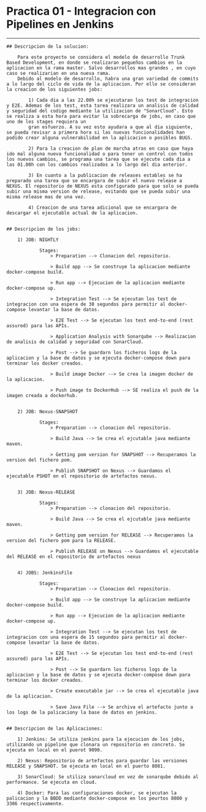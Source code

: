 # Practica 01 - Integracion con Pipelines en Jenkins
----------------------------------------------------------------------------

	## Descripcion de la solucion: 
	
		Para este proyecto se considera el modelo de desarrollo Trunk Based Development, en donde se realizaran pequeños cambios en la aplicacion en la rama master. Salvo desarrollos mas grandes , en cuyo caso se realizarian en una nueva rama.
		Debido al modelo de desarrollo, habra una gran variedad de commits a lo largo del ciclo de vida de la aplicacion. Por ello se consideran la creacion de los siguientes jobs:
			
			1) Cada dia a las 22.00h se ejecutaran los test de integracion y E2E. Ademas de los test, esta tarea realizara un analisis de calidad y seguridad del codigo mediante la utilizacion de "SonarCloud". Esto se realiza a esta hora para evitar la sobrecarga de jobs, en caso que uno de los stages requiera un 
			gran esfuerzo. A su vez esto ayudara a que al dia siguiente, se pueda revisar a primera hora si las nuevas funcionalidades han podido crear alguna vulnerabilidad en la aplicacion o posibles BUGS.
			
			2) Para la creacion de plan de marcha atras en caso que haya ido mal alguna nueva funcionalidad o para tener un control con todos los nuevos cambios, se programa una tarea que se ejecute cada dia a las 01.00h con los cambios realizados a lo largo del dia anterior.
			
			3) En cuanto a la publicacion de releases estables se ha preparado una tarea que se encargara de subir el nuevo release a NEXUS. El repositorio de NEXUS esta configurado para que solo se pueda subir una misma version de release, evitando que se pueda subir una misma release mas de una vez.
			
			4) Creacion de una tarea adicional que se encargara de descargar el ejecutable actual de la aplicacion.
			
	
	## Descripcion de los jobs:
	
		1) JOB: NIGHTLY
			
				Stages:
					> Preparation --> Clonacion del repositorio.
					
					> Build app --> Se construye la aplicacion mediante docker-compose build.
					
					> Run app --> Ejecucion de la aplicacion mediante docker-compose up.
					
					> Integration Test --> Se ejecutan los test de integracion con una espera de 30 segundos para permitir al docker-compose levantar la base de datos.
					
					> E2E Test --> Se ejecutan los test end-to-end (rest assured) para las APIs.
					
					> Application Analysis with Sonarqube --> Realizacion de analisis de calidad y seguridad con SonarCloud.
					
					> Post --> Se guardarn los ficheros logs de la aplicacion y la base de datos y se ejecuta docker-compose down para terminar los docker creados.
					
					> Build image Docker --> Se crea la imagen docker de la aplicacion.
					
					> Push image to DockerHub --> SE realiza el push de la imagen creada a dockerhub.
					
				
		2) JOB: Nexus-SNAPSHOT
				
				Stages:
					> Preparation --> clonacion del repositorio.
					
					> Build Java --> Se crea el ejcutable java mediante maven.
					
					> Getting pom version for SNAPSHOT --> Recuperamos la version del fichero pom.
					
					> Publish SNAPSHOT on Nexus --> Guardamos el ejecutable PSHOT en el repositorio de artefactos nexus.
		
		
		3) JOB: Nexus-RELEASE
		
				Stages: 
					> Preparation --> clonacion del repositorio.
					
					> Build Java --> Se crea el ejcutable java mediante maven.
					
					> Getting pom version for RELEASE --> Recuperamos la version del fichero pom para la RELEASE.
					
					> Publish RELEASE on Nexus --> Guardamos el ejecutable del RELEASE en el repositorio de artefactos nexus
		
		
		4) JOBS: JenkinsFile
			
				Stages:
					> Preparation --> Clonacion del repositorio.
					
					> Build app --> Se construye la aplicacion mediante docker-compose build.
					
					> Run app --> Ejecucion de la aplicacion mediante docker-compose up.
					
					> Integration Test --> Se ejecutan los test de integracion con una espera de 15 segundos para permitir al docker-compose levantar la base de datos.
					
					> E2E Test --> Se ejecutan los test end-to-end (rest assured) para las APIs.
					
					> Post --> Se guardarn los ficheros logs de la aplicacion y la base de datos y se ejecuta docker-compose down para terminar los docker creados.
					
					> Create executable jar --> Se crea el ejecutable java de la aplicacion.
					
					> Save Java File --> Se archiva el artefacto junto a los logs de la palicaciony la base de datos en jenkins.
					
	
    ## Descripcion de las Aplicaciones:

        1) Jenkins: Se utiliza jenkins para la ejecucion de los jobs, utilizando un pipeline que clonara un repositorio en concreto. Se ejecuta en local en el puerot 9090.

        2) Nexus: Repositorio de artefactos para guardar las versiones RELEASE y SNAPSHOT. Se ejecuta en local en el puerto 8081.

        3) SonarCloud: Se utiliza sonarcloud en vez de sonarqube debido al performance. Se ejecuta en cloud.

        4) Docker: Para las configuraciones docker, se ejecutan la palicacion y la BBDD mediante docker-compose en los peurtos 8080 y 3306 respectivamente.
					
